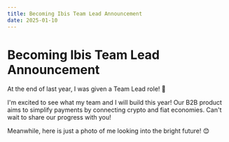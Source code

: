 ```yaml
---
title: Becoming Ibis Team Lead Announcement
date: 2025-01-10
---
```


# Becoming Ibis Team Lead Announcement

At the end of last year, I was given a Team Lead role! 🎉

I'm excited to see what my team and I will build this year! Our B2B product aims to simplify payments by connecting crypto and fiat economies. Can't wait to share our progress with you!

Meanwhile, here is just a photo of me looking into the bright future! 😊

<!-- Here was the thumb, but for some reason it fails with vitepress build in GitHub CI (despite working locally) -->
<!-- ![](thumb.jpg) -->
